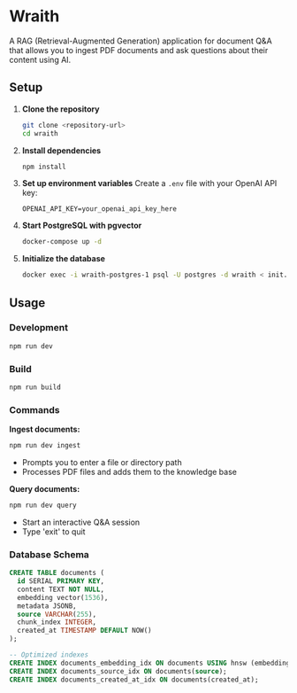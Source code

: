 # Wraith

A RAG (Retrieval-Augmented Generation) application for document Q&A that allows you to ingest PDF documents and ask questions about their content using AI.

## Setup

1. **Clone the repository**
   ```bash
   git clone <repository-url>
   cd wraith
   ```

2. **Install dependencies**
   ```bash
   npm install
   ```

3. **Set up environment variables**
   Create a `.env` file with your OpenAI API key:
   ```
   OPENAI_API_KEY=your_openai_api_key_here
   ```

4. **Start PostgreSQL with pgvector**
   ```bash
   docker-compose up -d
   ```

5. **Initialize the database**
   ```bash
   docker exec -i wraith-postgres-1 psql -U postgres -d wraith < init.sql
   ```

## Usage

### Development
```bash
npm run dev
```

### Build
```bash
npm run build
```

### Commands

**Ingest documents:**
```bash
npm run dev ingest
```
- Prompts you to enter a file or directory path
- Processes PDF files and adds them to the knowledge base

**Query documents:**
```bash
npm run dev query
```
- Start an interactive Q&A session
- Type 'exit' to quit


### Database Schema
```sql
CREATE TABLE documents (
  id SERIAL PRIMARY KEY,
  content TEXT NOT NULL,
  embedding vector(1536),
  metadata JSONB,
  source VARCHAR(255),
  chunk_index INTEGER,
  created_at TIMESTAMP DEFAULT NOW()
);

-- Optimized indexes
CREATE INDEX documents_embedding_idx ON documents USING hnsw (embedding vector_cosine_ops) WITH (m = 16, ef_construction = 64);
CREATE INDEX documents_source_idx ON documents(source);
CREATE INDEX documents_created_at_idx ON documents(created_at);
```
